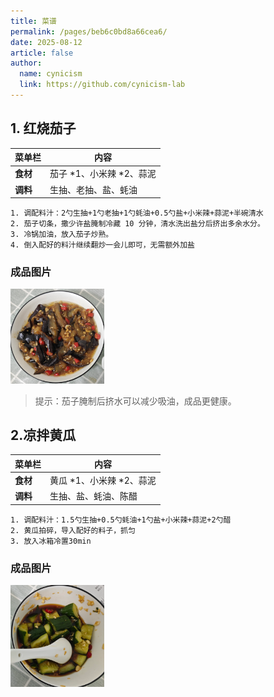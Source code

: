 ```yaml
---
title: 菜谱
permalink: /pages/beb6c0bd8a66cea6/
date: 2025-08-12
article: false
author:
  name: cynicism
  link: https://github.com/cynicism-lab
---
```

## 1. 红烧茄子

| **菜单栏** | **内容**                                                                 |
|------------|--------------------------------------------------------------------------|
| **食材**   | 茄子 *1、小米辣 *2、蒜泥                                                |
| **调料**   | 生抽、老抽、盐、蚝油                          |

    1. 调配料汁：2勺生抽+1勺老抽+1勺蚝油+0.5勺盐+小米辣+蒜泥+半碗清水
    2. 茄子切条，撒少许盐腌制冷藏 10 分钟，清水洗出盐分后挤出多余水分。      
    3. 冷锅加油，放入茄子炒熟。                                             
    4. 倒入配好的料汁继续翻炒一会儿即可，无需额外加盐                                 

### 成品图片

<img src="https://github.com/Cynicism-lab/picx-images-hosting/raw/master/WechatIMG42.8z6ugvbr34.jpg" alt="红烧茄子" width="150" />

> 提示：茄子腌制后挤水可以减少吸油，成品更健康。

## 2.凉拌黄瓜
| **菜单栏** | **内容**                                                                 |
|------------|--------------------------------------------------------------------------|
| **食材**   | 黄瓜 *1、小米辣 *2、蒜泥                                                |
| **调料**   | 生抽、盐、蚝油、陈醋                          |

    1. 调配料汁：1.5勺生抽+0.5勺蚝油+1勺盐+小米辣+蒜泥+2勺醋
    2. 黄瓜拍碎，导入配好的料子，抓匀     
    3. 放入冰箱冷置30min                              

### 成品图片
<img src="https://github.com/Cynicism-lab/picx-images-hosting/raw/master/凉拌黄瓜.webp" alt="红烧茄子" width="150" />